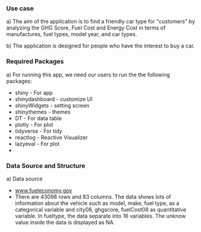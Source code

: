 ### Use case

a) The aim of the application is to find a friendly car type for "customers" by analyzing the GHG Score, Fuel Cost and Energy Cost in terms of manufactures, fuel types, model year, and car types.

b) The application is designed for people who have the interest to buy a car. 

### Required Packages

a) For running this app, we need our users to run the the following packages:
   * shiny - For app
   * shinydashboard - customize UI
   * shinyWidgets - setting screen
   * shinythemes - themes
   * DT - For data table
   * plotly - For plot
   * tidyverse - For tidy
   * reactlog - Reactive Visualizer
   * lazyeval - For plot
   * 
### Data Source and Structure

a) Data source
   * www.fueleconomy.gov
   * There are 43098 rows and 83 columns. The data shows lots of information about the vehicle such as model, make, fuel type, as a categorical variable and city08, ghgscore, fuelCost08 as quantitative variable. In fueltype, the data separate into 16 variables. The unknow value inside the data is displayed as NA.
